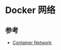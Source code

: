 # Docker 网络

## 参考

* [Container Network](https://github.com/feiskyer/sdn-handbook/tree/master/container)
